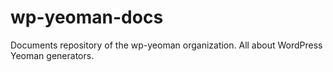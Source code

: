 wp-yeoman-docs
==============

Documents repository of the wp-yeoman organization. All about WordPress Yeoman generators.
